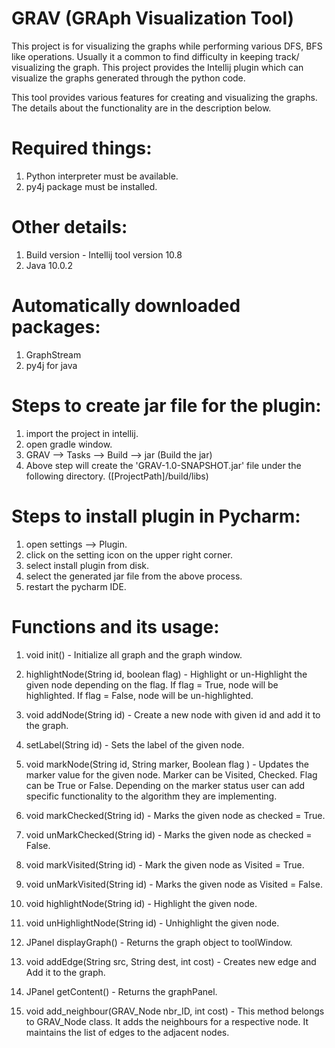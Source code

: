 # GRAV (GRAph Visualization Tool)

This project is for visualizing the graphs while performing various DFS, BFS like operations. Usually it a common to find difficulty in keeping track/ visualizing the graph. This project provides the Intellij plugin which can visualize the graphs generated through the python code. 

This tool provides various features for creating and visualizing the graphs. The details about the functionality are in the description below. 

# Required things:
1. Python interpreter must be available.
2. py4j package must be installed.
 
# Other details:
1. Build version - Intellij tool version 10.8
2. Java 10.0.2

# Automatically downloaded packages:
1. GraphStream
2. py4j for java

# Steps to create jar file for the plugin:
1. import the project in intellij.
2. open gradle window.
3. GRAV --> Tasks --> Build --> jar (Build the jar)
4. Above step will create the 'GRAV-1.0-SNAPSHOT.jar' file under the following directory.
   ([ProjectPath]/build/libs)
   
# Steps to install plugin in Pycharm:
1. open settings --> Plugin.
2. click on the setting icon on the upper right corner. 
3. select install plugin from disk.
4. select the generated jar file from the above process.
5. restart the pycharm IDE.

# Functions and its usage:
1. void init() - 
   Initialize all graph and the graph window.
   
2. highlightNode(String id, boolean flag) - 
   Highlight or un-Highlight the given node depending on the flag. 
   If flag = True, node will be highlighted. 
   If flag = False, node will be un-highlighted.
   
3. void addNode(String id) - 
   Create a new node with given id and add it to the graph.
   
4. setLabel(String id) -
   Sets the label of the given node.
   
5. void markNode(String id, String marker, Boolean flag ) - 
   Updates the marker value for the given node. Marker can be Visited, Checked.
   Flag can be True or False. Depending on the marker status user can add specific functionality to the algorithm they are implementing.
   
6. void markChecked(String id) - 
   Marks the given node as checked = True.
   
7. void unMarkChecked(String id) -
   Marks the given node as checked = False.
   
8. void markVisited(String id) - 
   Mark the given node as Visited = True.
   
9. void unMarkVisited(String id) - 
   Marks the given node as Visited = False.
  
10. void highlightNode(String id) - 
   Highlight the given node.

11. void unHighlightNode(String id) - 
   Unhighlight the given node.
   
12. JPanel displayGraph() - 
   Returns the graph object to toolWindow.

13. void addEdge(String src, String dest, int cost) - 
   Creates new edge and Add it to the graph.

14. JPanel getContent() -
   Returns the graphPanel.
   
15. void add_neighbour(GRAV_Node nbr_ID, int cost) - 
   This method belongs to GRAV_Node class. It adds the neighbours for a respective node. It maintains the list of edges to the adjacent nodes.
